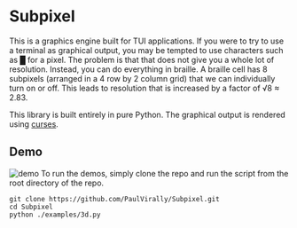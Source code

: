 # Subpixel
This is a graphics engine built for TUI applications. If you were to try to use a terminal as graphical output, you may be tempted to use characters such as █ for a pixel. The problem is that that does not give you a whole lot of resolution. Instead, you can do everything in braille. A braille cell has 8 subpixels (arranged in a 4 row by 2 column grid) that we can individually turn on or off. This leads to resolution that is increased by a factor of √8 ≈ 2.83.

This library is built entirely in pure Python. The graphical output is rendered using [curses](https://docs.python.org/3/library/curses.html).

## Demo
![demo](https://gfycat.com/ancientringedivorybackedwoodswallow.gif)
To run the demos, simply clone the repo and run the script from the root directory of the repo.
```console
git clone https://github.com/PaulVirally/Subpixel.git
cd Subpixel
python ./examples/3d.py
```

